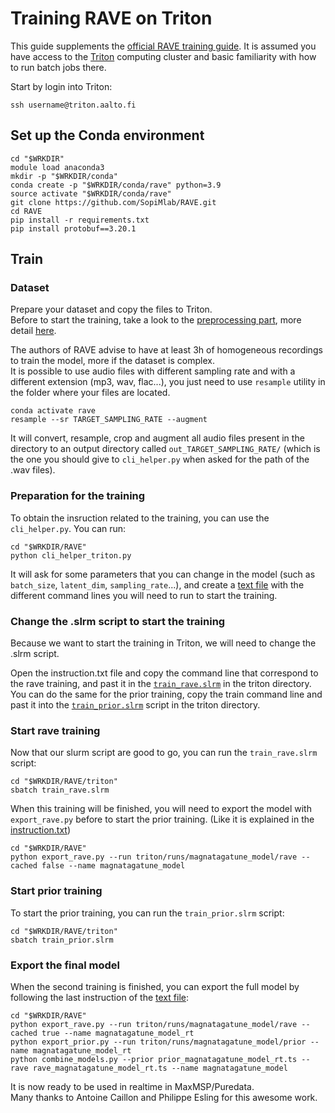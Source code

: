 # Training RAVE on Triton

This guide supplements the [official RAVE training guide](../README.md). It is assumed you have access to the [Triton](https://scicomp.aalto.fi/triton/) computing cluster and basic familiarity with how to run batch jobs there.

Start by login into Triton:
```
ssh username@triton.aalto.fi
```

## Set up the Conda environment

```
cd "$WRKDIR"
module load anaconda3
mkdir -p "$WRKDIR/conda"
conda create -p "$WRKDIR/conda/rave" python=3.9
source activate "$WRKDIR/conda/rave"
git clone https://github.com/SopiMlab/RAVE.git
cd RAVE
pip install -r requirements.txt
pip install protobuf==3.20.1
```


## Train

### Dataset

Prepare your dataset and copy the files to Triton.  
Before to start the training, take a look to the [preprocessing part](../README.md#preprocessing), more detail [here](../docs/training_setup.md#about-the-dataset).

The authors of RAVE advise to have at least 3h of homogeneous recordings to train the model, more if the dataset is complex.  
It is possible to use audio files with different sampling rate and with a different extension (mp3, wav, flac...), you just need to use `resample` utility in the folder where your files are located. 

```
conda activate rave
resample --sr TARGET_SAMPLING_RATE --augment
```

It will convert, resample, crop and augment all audio files present in the directory to an output directory called `out_TARGET_SAMPLING_RATE/` (which is the one you should give to `cli_helper.py` when asked for the path of the .wav files).


### Preparation for the training

To obtain the insruction related to the training, you can use the `cli_helper.py`. 
You can run:

```
cd "$WRKDIR/RAVE"
python cli_helper_triton.py
```

It will ask for some parameters that you can change in the model (such as `batch_size`, `latent_dim`, `sampling_rate`...), and create a [text file](instruction_magnatagatune_model.txt) with the different command lines you will need to run to start the training. 


### Change the .slrm script to start the training

Because we want to start the training in Triton, we will need to change the .slrm script.

Open the instruction.txt file and copy the command line that correspond to the rave training, and past it in the [`train_rave.slrm`](./train_rave.slrm) in the triton directory.  
You can do the same for the prior training, copy the train command line and past it into the [`train_prior.slrm`](./train_prior.slrm) script in the triton directory. 


### Start rave training

Now that our slurm script are good to go, you can run the `train_rave.slrm` script:

```
cd "$WRKDIR/RAVE/triton"
sbatch train_rave.slrm
```

When this training will be finished, you will need to export the model with `export_rave.py` before to start the prior training. (Like it is explained in the [instruction.txt](instruction_magnatagatune_model.txt))

```
cd "$WRKDIR/RAVE"
python export_rave.py --run triton/runs/magnatagatune_model/rave --cached false --name magnatagatune_model
```


### Start prior training

To start the prior training, you can run the `train_prior.slrm` script: 
```
cd "$WRKDIR/RAVE/triton"
sbatch train_prior.slrm
```


### Export the final model

When the second training is finished, you can export the full model by following the last instruction of the [text file](instruction_magnatagatune_model.txt):

```
cd "$WRKDIR/RAVE"
python export_rave.py --run triton/runs/magnatagatune_model/rave --cached true --name magnatagatune_model_rt
python export_prior.py --run triton/runs/magnatagatune_model/prior --name magnatagatune_model_rt
python combine_models.py --prior prior_magnatagatune_model_rt.ts --rave rave_magnatagatune_model_rt.ts --name magnatagatune_model
```

It is now ready to be used in realtime in MaxMSP/Puredata.  
Many thanks to Antoine Caillon and Philippe Esling for this awesome work.